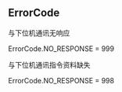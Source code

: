 ## ErrorCode





与下位机通讯无响应

ErrorCode.NO_RESPONSE = 999



与下位机通讯指令资料缺失

ErrorCode.NO_RESPONSE = 998

